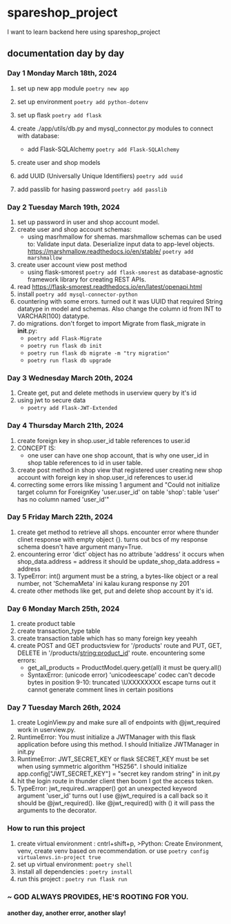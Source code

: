 # spareshop_project

I want to learn backend here using spareshop_project

## documentation day by day

### Day 1 Monday March 18th, 2024

1. set up new app module `poetry new app`

2. set up environment `poetry add python-dotenv`
3. set up flask `poetry add flask`
4. create ./app/utils/db.py and mysql_connector.py modules to connect with database:
   - add Flask-SQLAlchemy `poetry add Flask-SQLAlchemy`
5. create user and shop models
6. add UUID (Universally Unique Identifiers) `poetry add uuid`
7. add passlib for hasing password `poetry add passlib`

### Day 2 Tuesday March 19th, 2024

1. set up password in user and shop account model.
2. create user and shop account schemas:
   - using masrhmallow for shemas. marshmallow schemas can be used to: Validate input data. Deserialize input data to app-level objects. https://marshmallow.readthedocs.io/en/stable/ `poetry add marshmallow`
3. create user account view post method
   - using flask-smorest `poetry add flask-smorest` as database-agnostic framework library for creating REST APIs.
4. read https://flask-smorest.readthedocs.io/en/latest/openapi.html
5. install `poetry add mysql-connector-python`
6. countering with some errors. turned out it was UUID that required String datatype in model and schemas. Also change the column id from INT to VARCHAR(100) datatype.
7. do migrations. don't forget to import Migrate from flask_migrate in **init**.py:
   - `poetry add Flask-Migrate`
   - `poetry run flask db init`
   - `poetry run flask db migrate -m "try migration"`
   - `poetry run flask db upgrade`

### Day 3 Wednesday March 20th, 2024

1. Create get, put and delete methods in userview query by it's id
2. using jwt to secure data
   - `poetry add Flask-JWT-Extended`

### Day 4 Thursday March 21th, 2024

1. create foreign key in shop.user_id table references to user.id
2. CONCEPT IS:
   - one user can have one shop account, that is why one user_id in shop table references to id in user table.
3. create post method in shop view that registered user creating new shop account with foreign key in shop.user_id references to user.id
4. correcting some errors like missing 1 argument and "Could not initialize target column for ForeignKey 'user.user_id' on table 'shop': table 'user' has no column named 'user_id'"

### Day 5 Friday March 22th, 2024

1. create get method to retrieve all shops. encounter error where thunder clinet response with empty object {}. turns out bcs of my response schema doesn't have argument many=True.
2. encountering error 'dict' object has no attribute 'address' it occurs when shop_data.address = address it should be update_shop_data.address = address
3. TypeError: int() argument must be a string, a bytes-like object or a real number, not 'SchemaMeta' ini kalau kurang response ny 201
4. create other methods like get, put and delete shop account by it's id.

### Day 6 Monday March 25th, 2024

1. create product table
2. create transaction_type table
3. create transaction table which has so many foreign key yeeahh
4. create POST and GET productsview for '/products' route and PUT, GET, DELETE in '/products/<string:product_id>' route. encountering some errors:
   - get_all_products = ProductModel.query.get(all) it must be query.all()
   - SyntaxError: (unicode error) 'unicodeescape' codec can't decode bytes in position 9-10: truncated \UXXXXXXXX escape turns out it cannot generate comment lines in certain positions

### Day 7 Tuesday March 26th, 2024

1. create LoginView.py and make sure all of endpoints with @jwt_required work in userview.py.
2. RuntimeError: You must initialize a JWTManager with this flask application before using this method. I should Initialize JWTManager in init.py
3. RuntimeError: JWT_SECRET_KEY or flask SECRET_KEY must be set when using symmetric algorithm "HS256". I should initialize app.config["JWT_SECRET_KEY"] = "secret key random string" in init.py
4. hit the login route in thunder client then boom I got the access token.
5. TypeError: jwt_required.<locals>.wrapper() got an unexpected keyword argument 'user_id' turns out I use @jwt_required is a call back so it should be @jwt_required(). like @jwt_required() with () it will pass the arguments to the decorator.

### How to run this project

1. create virtual environment : cntrl+shift+p, >Python: Create Environment, venv, create venv based on recommendation. or use `poetry config virtualenvs.in-project true`
2. set up virtual environment: `poetry shell`
3. install all dependencies : `poetry install`
4. run this project : `poetry run flask run`

### ~ GOD ALWAYS PROVIDES, HE'S ROOTING FOR YOU.

#### another day, another error, another slay!

